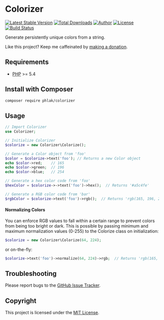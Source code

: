 Colorizer
=========

[![Latest Stable Version](https://img.shields.io/packagist/v/phlak/colorizer.svg)](https://packagist.org/packages/phlak/colorizer)
[![Total Downloads](https://img.shields.io/packagist/dt/phlak/colorizer.svg)](https://packagist.org/packages/phlak/colorizer)
[![Author](https://img.shields.io/badge/author-Chris%20Kankiewicz-blue.svg)](https://www.ChrisKankiewicz.com)
[![License](https://img.shields.io/packagist/l/phlak/colorizer.svg)](https://packagist.org/packages/phlak/colorizer)
[![Build Status](https://img.shields.io/travis/PHLAK/Colorizer.svg)](https://travis-ci.org/PHLAK/Colorizer)

Generate persistently unique colors from a string.

Like this project? Keep me caffeinated by [making a donation](https://paypal.me/ChrisKankiewicz).

Requirements
------------

  - [PHP](https://php.net) >= 5.4

Install with Composer
---------------------

```bash
composer require phlak/colorizer
```

Usage
-----

```php
// Import Colorizer
use Colorizer;

// Initialize Colorizer
$colorize = new Colorizer\Colorize();

// Generate a Color object from 'foo'
$color = $colorize->text('foo'); // Returns a new Color object
echo $color->red;    // 165
echo $color->green;  // 196
echo $color->blue;   // 254

// Generate a hex color code from 'foo'
$hexColor = $colorize->->text('foo')->hex();  // Returns '#a5c4fe'

// Generate a RGB color code from 'bar'
$rgbColor = $colorize->text('foo')->rgb();  // Returns 'rgb(165, 196, 254)'
```

#### Normalizing Colors

You can enforce RGB values to fall within a certain range to prevent colors
from being too bright or dark.  This is possible by passing minimum and maximum
normalization values (0-255) to the Colorize class on initialization:

```php
$colorize = new Colorizer\Colorize(64, 224);
```

or on-the-fly:

```php
$colorize->text('foo')->normalize(64, 224)->rgb;  // Returns 'rgb(165, 196, 224)'
```

Troubleshooting
---------------

Please report bugs to the [GitHub Issue Tracker](https://github.com/PHLAK/Colorizer/issues).

Copyright
---------

This project is licensed under the [MIT License](https://github.com/PHLAK/Colorizer/blob/master/LICENSE).
